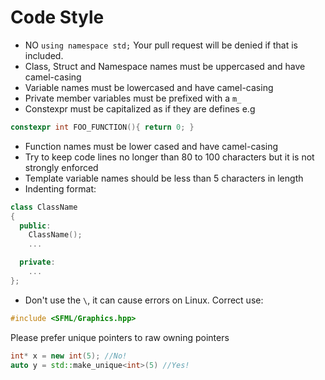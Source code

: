 # Code Style

* NO `using namespace std;` Your pull request will be denied if that is included.
* Class, Struct and Namespace names must be uppercased and have camel-casing
* Variable names must be lowercased and have camel-casing
* Private member variables must be prefixed with a `m_`
* Constexpr must be capitalized as if they are defines e.g
```C++
constexpr int FOO_FUNCTION(){ return 0; }
```
* Function names must be lower cased and have camel-casing
* Try to keep code lines no longer than 80 to 100 characters but it is not strongly enforced
* Template variable names should be less than 5 characters in length
* Indenting format:
```C++
class ClassName
{
  public:
    ClassName();
    ...

  private:
    ...
};
```
* Don't use the `\`, it can cause errors on Linux. Correct use:
```C++
#include <SFML/Graphics.hpp>
```

Please prefer unique pointers to raw owning pointers
```C++
int* x = new int(5); //No!
auto y = std::make_unique<int>(5) //Yes!
```
